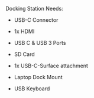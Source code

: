 Docking Station Needs:
- USB-C Connector
- 1x HDMI
- USB C & USB 3 Ports
- SD Card
- 1x USB-C-Surface attachment

- Laptop Dock Mount
- USB Keyboard